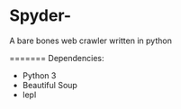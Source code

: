 Spyder-
=======

A bare bones web crawler written in python

=======
Dependencies:
- Python 3
- Beautiful Soup
- lepl
